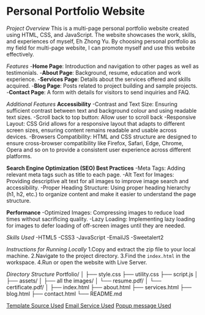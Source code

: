 # Personal Portfolio Website

*Project Overview*
This is a multi-page personal portfolio website created using HTML, CSS, and JavaScript. The website showcases the work, skills, and experiences of myself, Eh Zhong Yu. By choosing personal portfolio as my field for multi-page website, I can promote myself and use this website effectively.

*Features*
-**Home Page**: Introduction and navigation to other pages as well as testimonials.
-**About Page**: Background, resume, education and work experience.
-**Services Page**: Details about the services offered and skills acquired.
-**Blog Page**: Posts related to project building and sample projects.
-**Contact Page**: A form with details for visitors to send inquiries and FAQ.

*Additional Features*
**Accessibility**
-Contrast and Text Size: Ensuring sufficient contrast between text and background colour and using readable text sizes.
-Scroll back to top button: Allow user to scroll back
-Responsive Layout: CSS Grid allows for a responsive layout that adapts to different screen sizes, ensuring content remains readable and usable across devices.
-Browsers Compatibility: HTML and CSS structure are designed to ensure cross-browser compatibility like Firefox, Safari, Edge, Chrome, Opera and so on to provide a consistent user experience across different platforms.

**Search Engine Optimization (SEO) Best Practices**
-Meta Tags: Adding relevant meta tags such as title to each page.
-Alt Text for Images: Providing descriptive alt text for all images to improve image search and accessibility.
-Proper Heading Structure: Using proper heading hierarchy (h1, h2, etc.) to organize content and make it easier to understand the page structure.

**Performance**
-Optimized Images: Compressing images to reduce load times without sacrificing quality.
-Lazy Loading: Implementing lazy loading for images to defer loading of off-screen images until they are needed.

*Skills Used*
-HTML5
-CSS3
-JavaScript
-EmailJS
-Sweetalert2

*Instructions for Running Locally*
1.Copy and extract the zip file to your local machine.
2.Navigate to the project directory.
3.Find the `index.html` in the workspace.
4.Run or open the website with Live Server.

*Directory Structure*
Portfolio/
│
├── style.css
├── utility.css
├── script.js
│
├── assets/
│ ├── all the images/
│ └── resume.pdf/
│ └── certificate.pdf/
│
├── index.html
├── about.html
├── services.html
├── blog.html
├── contact.html
└── README.md

[Template Source Used](https://www.youtube.com/watch?v=FvI6Hm7qD3M&list=PLMNhwMMnPnGo7HhHNECPCCgCRnPtubskM&index=14)
[Email Service Used](https://www.emailjs.com/)
[Popup message Used](https://sweetalert2.github.io/)
